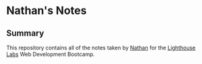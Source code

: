 # Nathan's Notes

## Summary

This repository contains all of the notes taken by [Nathan](https://github.com/nathansmith-ux) for the [Lighthouse Labs](https://www.lighthouselabs.ca/) Web Development Bootcamp.